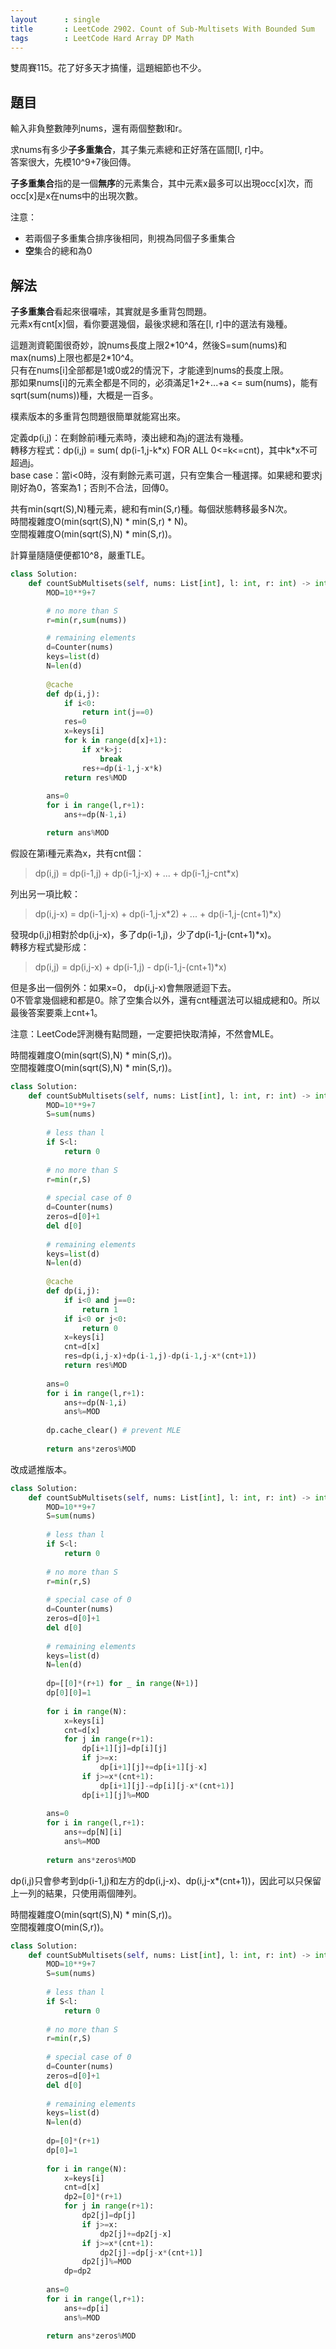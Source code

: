```yaml
---
layout      : single
title       : LeetCode 2902. Count of Sub-Multisets With Bounded Sum
tags        : LeetCode Hard Array DP Math
---
```

雙周賽115。花了好多天才搞懂，這題細節也不少。  

## 題目

輸入非負整數陣列nums，還有兩個整數l和r。  

求nums有多少**子多重集合**，其子集元素總和正好落在區間[l, r]中。  
答案很大，先模10^9+7後回傳。  

**子多重集合**指的是一個**無序**的元素集合，其中元素x最多可以出現occ[x]次，而occ[x]是x在nums中的出現次數。  

注意：  

- 若兩個子多重集合排序後相同，則視為同個子多重集合
- **空**集合的總和為0  

## 解法

**子多重集合**看起來很囉嗦，其實就是多重背包問題。  
元素x有cnt[x]個，看你要選幾個，最後求總和落在[l, r]中的選法有幾種。  

這題測資範圍很奇妙，說nums長度上限2\*10^4，然後S=sum(nums)和max(nums)上限也都是2\*10^4。  
只有在nums[i]全部都是1或0或2的情況下，才能達到nums的長度上限。  
那如果nums[i]的元素全都是不同的，必須滿足1+2+...+a <= sum(nums)，能有sqrt(sum(nums))種，大概是一百多。  

樸素版本的多重背包問題很簡單就能寫出來。  

定義dp(i,j)：在剩餘前i種元素時，湊出總和為j的選法有幾種。  
轉移方程式：dp(i,j) = sum( dp(i-1,j-k\*x) FOR ALL 0<=k<=cnt)，其中k\*x不可超過j。  
base case：當i<0時，沒有剩餘元素可選，只有空集合一種選擇。如果總和要求j剛好為0，答案為1；否則不合法，回傳0。  

共有min(sqrt(S),N)種元素，總和有min(S,r)種。每個狀態轉移最多N次。  
時間複雜度O(min(sqrt(S),N) \* min(S,r) \* N)。  
空間複雜度O(min(sqrt(S),N) \* min(S,r))。  

計算量隨隨便便都10^8，嚴重TLE。  

```python
class Solution:
    def countSubMultisets(self, nums: List[int], l: int, r: int) -> int:
        MOD=10**9+7

        # no more than S
        r=min(r,sum(nums))

        # remaining elements
        d=Counter(nums)
        keys=list(d)
        N=len(d)
        
        @cache
        def dp(i,j):
            if i<0:
                return int(j==0)
            res=0
            x=keys[i]
            for k in range(d[x]+1):
                if x*k>j:
                    break
                res+=dp(i-1,j-x*k)
            return res%MOD
     
        ans=0
        for i in range(l,r+1):
            ans+=dp(N-1,i)

        return ans%MOD
```

假設在第i種元素為x，共有cnt個：  
> dp(i,j) = dp(i-1,j) + dp(i-1,j-x) + ... + dp(i-1,j-cnt\*x)  

列出另一項比較：
> dp(i,j-x) = dp(i-1,j-x) + dp(i-1,j-x\*2) + ... + dp(i-1,j-(cnt+1)\*x)  

發現dp(i,j)相對於dp(i,j-x)，多了dp(i-1,j)，少了dp(i-1,j-(cnt+1)\*x)。  
轉移方程式變形成：  
> dp(i,j) = dp(i,j-x) + dp(i-1,j) - dp(i-1,j-(cnt+1)\*x)  

但是多出一個例外：如果x=0， dp(i,j-x)會無限遞迴下去。  
0不管拿幾個總和都是0。除了空集合以外，還有cnt種選法可以組成總和0。所以最後答案要乘上cnt+1。  

注意：LeetCode評測機有點問題，一定要把快取清掉，不然會MLE。  

時間複雜度O(min(sqrt(S),N) \* min(S,r))。  
空間複雜度O(min(sqrt(S),N) \* min(S,r))。  

```python
class Solution:
    def countSubMultisets(self, nums: List[int], l: int, r: int) -> int:
        MOD=10**9+7
        S=sum(nums)
        
        # less than l
        if S<l:
            return 0
        
        # no more than S
        r=min(r,S)
        
        # special case of 0
        d=Counter(nums)
        zeros=d[0]+1
        del d[0]
        
        # remaining elements
        keys=list(d)
        N=len(d)
        
        @cache
        def dp(i,j):
            if i<0 and j==0:
                return 1
            if i<0 or j<0:
                return 0
            x=keys[i]
            cnt=d[x]
            res=dp(i,j-x)+dp(i-1,j)-dp(i-1,j-x*(cnt+1))
            return res%MOD
     
        ans=0
        for i in range(l,r+1):
            ans+=dp(N-1,i)
            ans%=MOD
        
        dp.cache_clear() # prevent MLE
        
        return ans*zeros%MOD
```

改成遞推版本。  

```python
class Solution:
    def countSubMultisets(self, nums: List[int], l: int, r: int) -> int:
        MOD=10**9+7
        S=sum(nums)
        
        # less than l
        if S<l:
            return 0
        
        # no more than S
        r=min(r,S)
        
        # special case of 0
        d=Counter(nums)
        zeros=d[0]+1
        del d[0]
        
        # remaining elements
        keys=list(d)
        N=len(d)
        
        dp=[[0]*(r+1) for _ in range(N+1)]
        dp[0][0]=1
        
        for i in range(N):
            x=keys[i]
            cnt=d[x]
            for j in range(r+1):
                dp[i+1][j]=dp[i][j]
                if j>=x:
                    dp[i+1][j]+=dp[i+1][j-x]
                if j>=x*(cnt+1):
                    dp[i+1][j]-=dp[i][j-x*(cnt+1)]
                dp[i+1][j]%=MOD
    
        ans=0
        for i in range(l,r+1):
            ans+=dp[N][i]
            ans%=MOD
        
        return ans*zeros%MOD
```

dp(i,j)只會參考到dp(i-1,j)和左方的dp(i,j-x)、dp(i,j-x\*(cnt+1))，因此可以只保留上一列的結果，只使用兩個陣列。  

時間複雜度O(min(sqrt(S),N) \* min(S,r))。  
空間複雜度O(min(S,r))。  

```python
class Solution:
    def countSubMultisets(self, nums: List[int], l: int, r: int) -> int:
        MOD=10**9+7
        S=sum(nums)
        
        # less than l
        if S<l:
            return 0
        
        # no more than S
        r=min(r,S)
        
        # special case of 0
        d=Counter(nums)
        zeros=d[0]+1
        del d[0]
        
        # remaining elements
        keys=list(d)
        N=len(d)
        
        dp=[0]*(r+1)
        dp[0]=1
        
        for i in range(N):
            x=keys[i]
            cnt=d[x]
            dp2=[0]*(r+1)
            for j in range(r+1):
                dp2[j]=dp[j]
                if j>=x:
                    dp2[j]+=dp2[j-x]
                if j>=x*(cnt+1):
                    dp2[j]-=dp[j-x*(cnt+1)]
                dp2[j]%=MOD
            dp=dp2
            
        ans=0
        for i in range(l,r+1):
            ans+=dp[i]
            ans%=MOD
        
        return ans*zeros%MOD
```
